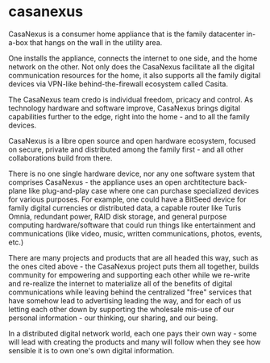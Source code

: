 # casanexus
CasaNexus is a consumer home appliance that is the family datacenter in-a-box that hangs on the wall in the utility area.  

One installs the appliance, connects the internet to one side, and the home network on the other.  Not only does the CasaNexus facilitate all the digital communication resources for the home, it also supports all the family digital devices via VPN-like behind-the-firewall ecosystem called Casita.

The CasaNexus team credo is individual freedom, pricacy and control.  As technology hardware and software improve, CasaNexus brings digital capabilities further to the edge, right into the home - and to all the family devices.

CasaNexus is a libre open source and open hardware ecosystem, focused on secure, private and distributed among the family first - and all other collaborations build from there.

There is no one single hardware device, nor any one software system that comprises CasaNexus - the appliance uses an open archtitecture back-plane like plug-and-play case where one can purchase specialized devices for various purposes.  For example, one could have a BitSeed device for family digital currencies or distributed data, a capable router like Turis Omnia, redundant power, RAID disk storage, and general purpose computing hardware/software that could run things like entertainment and communications (like video, music, written communications, photos, events, etc.)

There are many projects and products that are all headed this way, such as the ones cited above - the CasaNexus project puts them all together, builds community for empowering and supporting each other while we re-write and re-realize the internet to materialize all of the benefits of digital communications while leaving behind the centralized "free" services that have somehow lead to advertising leading the way, and for each of us letting each other down by supporting the wholesale mis-use of our personal information - our thinking, our sharing, and our being.

In a distributed digital network world, each one pays their own way - some will lead with creating the products and many will follow when they see how sensible it is to own one's own digital information.
